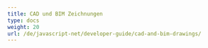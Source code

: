 ```yaml
---
title: CAD und BIM Zeichnungen
type: docs
weight: 20
url: /de/javascript-net/developer-guide/cad-and-bim-drawings/
---
```

